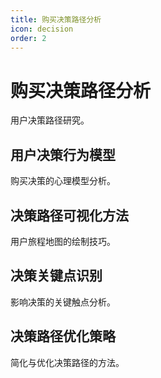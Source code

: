 ```yaml
---
title: 购买决策路径分析
icon: decision
order: 2
---
```


# 购买决策路径分析

用户决策路径研究。

## 用户决策行为模型

购买决策的心理模型分析。

## 决策路径可视化方法

用户旅程地图的绘制技巧。

## 决策关键点识别

影响决策的关键触点分析。

## 决策路径优化策略

简化与优化决策路径的方法。

